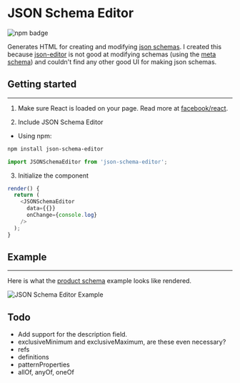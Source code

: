 # JSON Schema Editor

![npm badge](https://badge.fury.io/js/json-schema-editor.svg)

Generates HTML for creating and modifying [json schemas](http://json-schema.org). I created this because [json-editor](https://github.com/jdorn/json-editor) is not good at modifying schemas (using the [meta schema](http://json-schema.org/schema)) and couldn't find any other good UI for making json schemas.

## Getting started
--------------------
1. Make sure React is loaded on your page. Read more at [facebook/react](https://github.com/facebook/react#installation).

2. Include JSON Schema Editor

  - Using npm:

  ```sh
  npm install json-schema-editor
  ```

  ```javascript
  import JSONSchemaEditor from 'json-schema-editor';
  ```

3. Initialize the component

```javascript
render() {
  return (
    <JSONSchemaEditor
      data={{}}
      onChange={console.log}
    />
  );
}
```

## Example
-------------
Here is what the [product schema](http://json-schema.org/example1.html) example looks like rendered.

![JSON Schema Editor Example](https://cloud.githubusercontent.com/assets/406149/14623022/a1a3c96e-058b-11e6-9cef-0b61ff242e8d.png)

## Todo
* Add support for the description field.
* exclusiveMinimum and exclusiveMaximum, are these even necessary?
* refs
* definitions
* patternProperties
* allOf, anyOf, oneOf
